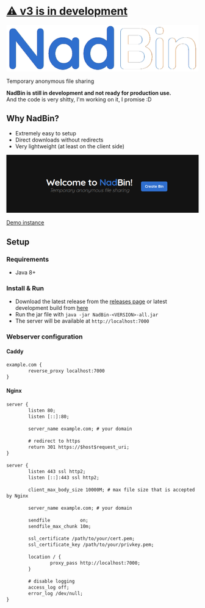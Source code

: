 # [⚠️ v3 is in development](https://github.com/Nadwey/NadBin/tree/v3)

![NadBin](nadbin.png)

Temporary anonymous file sharing

**NadBin is still in development and not ready for production use.**  
And the code is very shitty, I'm working on it, I promise :D

## Why NadBin?

- Extremely easy to setup
- Direct downloads without redirects
- Very lightweight (at least on the client side)

![NadBin index page](nadbin-index.png)

[Demo instance](https://nadbin.nadwey.pl)

## Setup

### Requirements

- Java 8+

### Install & Run

- Download the latest release from the [releases page](https://github.com/Nadwey/NadBin/releases/latest) or latest development build from [here](https://github.com/Nadwey/NadBin/actions/workflows/gradle.yml)
- Run the jar file with `java -jar NadBin-<VERSION>-all.jar`
- The server will be available at `http://localhost:7000`

### Webserver configuration

#### Caddy

```caddy
example.com {
        reverse_proxy localhost:7000
}
```

#### Nginx 

```nginx
server {
        listen 80;
        listen [::]:80;

        server_name example.com; # your domain

        # redirect to https
        return 301 https://$host$request_uri;
}

server {
        listen 443 ssl http2;
        listen [::]:443 ssl http2;

        client_max_body_size 10000M; # max file size that is accepted by Nginx

        server_name example.com; # your domain

        sendfile           on;
        sendfile_max_chunk 10m;

        ssl_certificate /path/to/your/cert.pem;
        ssl_certificate_key /path/to/your/privkey.pem;

        location / {
                proxy_pass http://localhost:7000;
        }

        # disable logging
        access_log off;
        error_log /dev/null;
}
```
